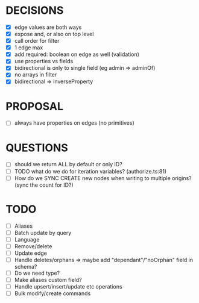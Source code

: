# DECISIONS

- [x] edge values are both ways
- [x] expose and, or also on top level
- [x] call order for filter
- [x] 1 edge max
- [x] add required: boolean on edge as well (validation)
- [x] use properties vs fields
- [x] bidirectional is only to single field (eg admin => adminOf)
- [x] no arrays in filter
- [x] bidirectional => inverseProperty

# PROPOSAL

- [ ] always have properties on edges (no primitives)

# QUESTIONS

- [ ] should we return ALL by default or only ID?
- [ ] TODO what do we do for iteration variables? (authorize.ts:81)
- [ ] How do we SYNC CREATE new nodes when writing to multiple origins? (sync the count for ID?)

# TODO

- [ ] Aliases
- [ ] Batch update by query
- [ ] Language
- [ ] Remove/delete
- [ ] Update edge
- [ ] Handle deletes/orphans => maybe add "dependant"/"noOrphan" field in schema?
- [ ] Do we need type?
- [ ] Make aliases custom field?
- [ ] Handle upsert/insert/update etc operations
- [ ] Bulk modify/create commands
